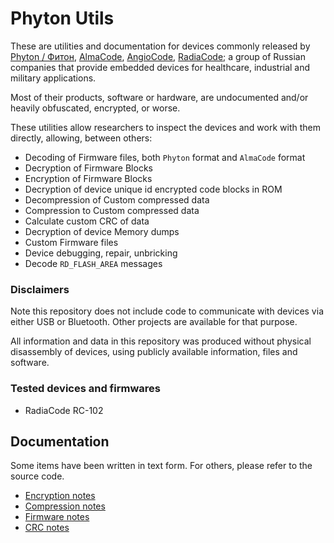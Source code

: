 # Phyton Utils

These are utilities and documentation for devices commonly released by [Phyton / Фитон](https://www.phyton.ru/), [AlmaCode](https://almacode.ru/), [AngioCode](https://angiocode.ru/), [RadiaCode](https://www.radiacode.com/);
a group of Russian companies that provide embedded devices for healthcare, industrial and military applications.

Most of their products, software or hardware, are undocumented and/or heavily obfuscated, encrypted, or worse.

These utilities allow researchers to inspect the devices and work with them directly, allowing, between others:
* Decoding of Firmware files, both `Phyton` format and `AlmaCode` format
* Decryption of Firmware Blocks
* Encryption of Firmware Blocks
* Decryption of device unique id encrypted code blocks in ROM
* Decompression of Custom compressed data
* Compression to Custom compressed data
* Calculate custom CRC of data
* Decryption of device Memory dumps
* Custom Firmware files
* Device debugging, repair, unbricking
* Decode `RD_FLASH_AREA` messages

### Disclaimers

Note this repository does not include code to communicate with devices via either USB or Bluetooth.
Other projects are available for that purpose.

All information and data in this repository was produced without physical disassembly of devices,
using publicly available information, files and software. 

### Tested devices and firmwares
* RadiaCode RC-102

## Documentation

Some items have been written in text form. For others, please refer to the source code.

* [Encryption notes](doc/ENCRYPTION.md)
* [Compression notes](doc/COMPRESSION.md)
* [Firmware notes](doc/FIRMWARE.md)
* [CRC notes](doc/CRC.md)